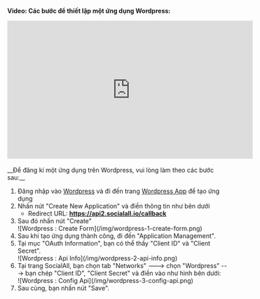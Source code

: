 __Video: Các bước để thiết lập một ứng dụng Wordpress:__

<iframe width="560" height="315" src="https://www.youtube.com/embed/n6igclVDlPs" frameborder="0" allowfullscreen></iframe>
<br /><br />
__Để đăng kí một ứng dụng trên Wordpress, vui lòng làm theo các bước sau:__

1. Đăng nhập vào [Wordpress](https://developer.wordpress.com/apps/) và đi đến trang [Wordpress App](https://developer.wordpress.com/apps/new/) để tạo ứng dụng
2. Nhấn nút "Create New Application" và điền thông tin như bên dưới
    * Redirect URL: __https://api2.socialall.io/callback__
3. Sau đó nhấn nút "Create"
    <div class="soclall-br"></div>
    ![Wordpress : Create Form](/img/wordpress-1-create-form.png)
    <div class="soclall-br"></div>
4. Sau khi tạo ứng dụng thành công, đi đến "Application Management".
5. Tại mục "OAuth Information", bạn có thể thấy "Client ID" và "Client Secret".
    <div class="soclall-br"></div>
    ![Wordpress : Api Info](/img/wordpress-2-api-info.png)
    <div class="soclall-br"></div>
5. Tại trang SocialAll, bạn chọn tab "Networks" ---> chọn "Wordpress" ---> bạn chép "Client ID", "Client Secret" và điền vào như hình bên dưới:
    <div class="soclall-br"></div>
    ![Wordpress : Config Api](/img/wordpress-3-config-api.png)
    <div class="soclall-br"></div>
6. Sau cùng, bạn nhấn nút "Save".
